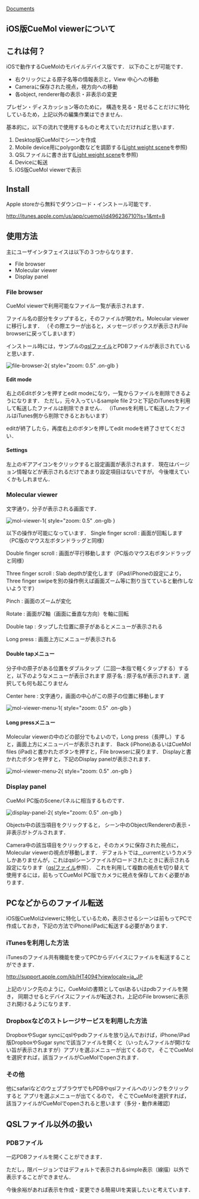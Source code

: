 [Documents](../../Documents)

## iOS版CueMol viewerについて

## これは何？
iOSで動作するCueMolのモバイルデバイス版です．
以下のことが可能です．

*  右クリックによる原子名等の情報表示と，View 中心への移動
*  Cameraに保存された視点，視方向への移動
*  各object, renderer毎の表示・非表示の変更

プレゼン・ディスカッション等のために，
構造を見る・見せることだけに特化しているため，上記以外の編集作業はできません．

基本的に，以下の流れで使用するものと考えていただければと思います．

1.  Desktop版CueMolでシーンを作成
1.  Mobile device用にpolygon数などを調節する([Light weight scene](../../cuemol2/LightWeightScene)を参照)
1.  QSLファイルに書き出す([Light weight scene](../../cuemol2/LightWeightScene)を参照)
1.  Deviceに転送
1.  iOS版CueMol viewerで表示

## Install
Apple storeから無料でダウンロード・インストール可能です．

http://itunes.apple.com/us/app/cuemol/id496236710?ls=1&mt=8

## 使用方法
主にユーザインタフェイスは以下の３つからなります．

*  File browser
*  Molecular viewer
*  Display panel

### File browser
CueMol viewerで利用可能なファイル一覧が表示されます．

ファイル名の部分をタップすると，そのファイルが開かれ，Molecular viewerに移行します．
（その際エラーが出ると，メッセージボックスが表示されFile browserに戻ってしまいます）

インストール時には，サンプルの[qslファイル](../../cuemol2/LightWeightScene)とPDBファイルが表示されていると思います．


![file-browser-2](../../assets/images/cuemol2/iOSCueMolViewer/file-browser-2.png){ style="zoom: 0.5" .on-glb }


#### Edit mode
右上のEditボタンを押すとedit modeになり，一覧からファイルを削除できるようになります．
ただし，元々入っているsample file 2つと下記のiTunesを利用して転送したファイルは削除できません．
（iTunesを利用して転送したファイルはiTunes側から削除できるとおもいます）

editが終了したら，再度右上のボタンを押してedit modeを終了させてください．

#### Settings
左上のギアアイコンをクリックすると設定画面が表示されます．
現在はバージョン情報などが表示されるだけであまり設定項目はないですが，
今後増えていくかもしれません．

### Molecular viewer
文字通り，分子が表示される画面です．


![mol-viewer-1](../../assets/images/cuemol2/iOSCueMolViewer/mol-viewer-1.png){ style="zoom: 0.5" .on-glb }


以下の操作が可能になっています．
Single finger scroll
:   画面が回転します（PC版のマウス左ボタンドラッグと同様）

Double finger scroll
:   画面が平行移動します（PC版のマウス右ボタンドラッグと同様）

Three finger scroll
:   Slab depthが変化します（iPad/iPhoneの設定により，Three finger swipeを別の操作例えば画面ズーム等に割り当てていると動作しないようです）

Pinch
:   画面のズームが変化

Rotate
:   画面がZ軸（画面に垂直な方向）を軸に回転

Double tap
:   タップした位置に原子があるとメニューが表示される

Long press
:   画面上方にメニューが表示される


#### Double tapメニュー
分子中の原子がある位置をダブルタップ（二回一本指で軽くタップする）すると，以下のようなメニューが表示されます
原子名
:   原子名が表示されます．選択しても何も起こりません

Center here
:   文字通り，画面の中心がこの原子の位置に移動します



![mol-viewer-menu-1](../../assets/images/cuemol2/iOSCueMolViewer/mol-viewer-menu-1.png){ style="zoom: 0.5" .on-glb }

#### Long pressメニュー
Molecular viewerの中のどの部分でもよいので，Long press（長押し）すると，画面上方にメニューバーが表示されます．
Back (iPhone)あるいはCueMol files (iPad)と書かれたボタンを押すと，File browserに戻ります．
Displayと書かれたボタンを押すと，下記のDisplay panelが表示されます．


![mol-viewer-menu-2](../../assets/images/cuemol2/iOSCueMolViewer/mol-viewer-menu-2.png){ style="zoom: 0.5" .on-glb }


### Display panel
CueMol PC版のSceneパネルに相当するものです．


![display-panel-2](../../assets/images/cuemol2/iOSCueMolViewer/display-panel-2.png){ style="zoom: 0.5" .on-glb }


Objects中の該当項目をクリックすると，
シーン中のObject/Rendererの表示・非表示がトグルされます．

Camera中の該当項目をクリックすると，そのカメラに保存された視点に，Molecular viewerの視点が移動します．
デフォルトでは__currentというカメラしかありませんが，これはqslシーンファイルがロードされたときに表示される設定になります（[qslファイル](../../cuemol2/LightWeightScene)参照）．
これを利用して複数の視点を切り替えて使用するには，前もってCueMol PC版でカメラに視点を保存しておく必要があります．

## PCなどからのファイル転送
iOS版CueMolはviewerに特化しているため，表示させるシーンは前もってPCで作成しておき，下記の方法でiPhone/iPadに転送する必要があります．
### iTunesを利用した方法
iTunesのファイル共有機能を使ってPCからデバイスにファイルを転送することができます．

http://support.apple.com/kb/HT4094?viewlocale=ja_JP

上記のリンク先のように，CueMolの書類としてqslあるいはpdbファイルを開き，
同期させるとデバイスにファイルが転送され，上記のFile browserに表示され開けるようになります．

### Dropboxなどのストレージサービスを利用した方法
DropboxやSugar syncにqslやpdbファイルを放り込んでおけば，iPhone/iPad版DropboxやSugar syncで該当ファイルを開くと（いったんファイルが開けない旨が表示されますが）アプリを選ぶメニューが出てくるので，
そこでCueMolを選択すれば，該当ファイルがCueMolでopenされます．

### その他
他にsafariなどのウェブブラウザでもPDBやqslファイルへのリンクをクリックすると
アプリを選ぶメニューが出てくるので，
そこでCueMolを選択すれば，該当ファイルがCueMolでopenされると思います（多分・動作未確認）

## QSLファイル以外の扱い
### PDBファイル
一応PDBファイルを開くことができます．

ただし，限バージョンではデフォルトで表示されるsimple表示（線描）以外で表示することができません．

今後余裕があれば表示を作成・変更できる簡易UIを実装したいと考えています．